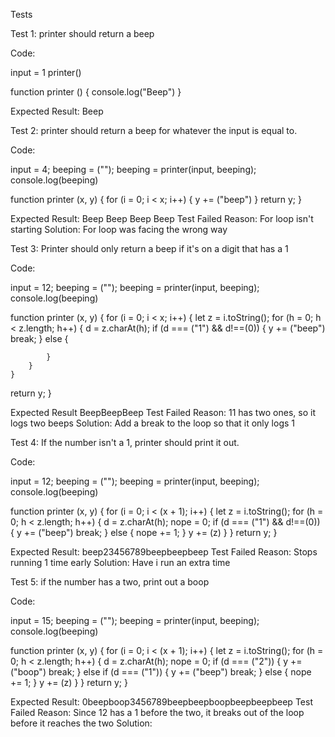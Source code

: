 Tests

Test 1: printer should return a beep

Code:

input = 1
printer()

function printer ()
{
    console.log("Beep")
}

Expected Result: Beep

Test 2: printer should return a beep for whatever the input is equal to.

Code:

input = 4;
beeping = ("");
beeping = printer(input, beeping);
console.log(beeping)

function printer (x, y)
{
    for (i = 0; i < x; i++)
    {
        y += ("beep")
    }
  return y;
}



Expected Result: Beep Beep Beep Beep
Test Failed
Reason: For loop isn't starting 
Solution: For loop was facing the wrong way

Test 3: Printer should only return a beep if it's on a digit that has a 1

Code:

input = 12;
beeping = ("");
beeping = printer(input, beeping);
console.log(beeping)

function printer (x, y)
{
    for (i = 0; i < x; i++)
    {
        let z = i.toString();
        for (h = 0; h < z.length; h++)
        {
        d = z.charAt(h);
            if (d === ("1") && d!==(0))
            {
                y += ("beep")
                break;
            }
            else
            {

            }
        }
    }
  return y;
}


Expected Result BeepBeepBeep
Test Failed
Reason: 11 has two ones, so it logs two beeps
Solution: Add a break to the loop so that it only logs 1

Test 4: If the number isn't a 1, printer should print it out.

Code:

input = 12;
beeping = ("");
beeping = printer(input, beeping);
console.log(beeping)

function printer (x, y)
{
    for (i = 0; i < (x + 1); i++)
    {
        let z = i.toString();
        for (h = 0; h < z.length; h++)
        {
        d = z.charAt(h);
        nope = 0;
            if (d === ("1") && d!==(0))
            {
                y += ("beep")
                break;
            }
            else
            {
                nope += 1;
            }
        y += (z)
        }
    }
  return y;
}

Expected Result: beep23456789beepbeepbeep
Test Failed
Reason: Stops running 1 time early
Solution: Have i run an extra time

Test 5: if the number has a two, print out a boop

Code:

input = 15;
beeping = ("");
beeping = printer(input, beeping);
console.log(beeping)

function printer (x, y)
{
    for (i = 0; i < (x + 1); i++)
    {
        let z = i.toString();
        for (h = 0; h < z.length; h++)
        {
        d = z.charAt(h);
        nope = 0;
            if (d === ("2"))
            {
                y += ("boop")
                break;
            }
            else if (d === ("1"))
            {
                y += ("beep")
                break;
            }
            else
            {
                nope += 1;
            }
        y += (z)
        }
    }
  return y;
}

Expected Result: 0beepboop3456789beepbeepboopbeepbeepbeep
Test Failed
Reason: Since 12 has a 1 before the two, it breaks out of the loop before it reaches the two
Solution: 

